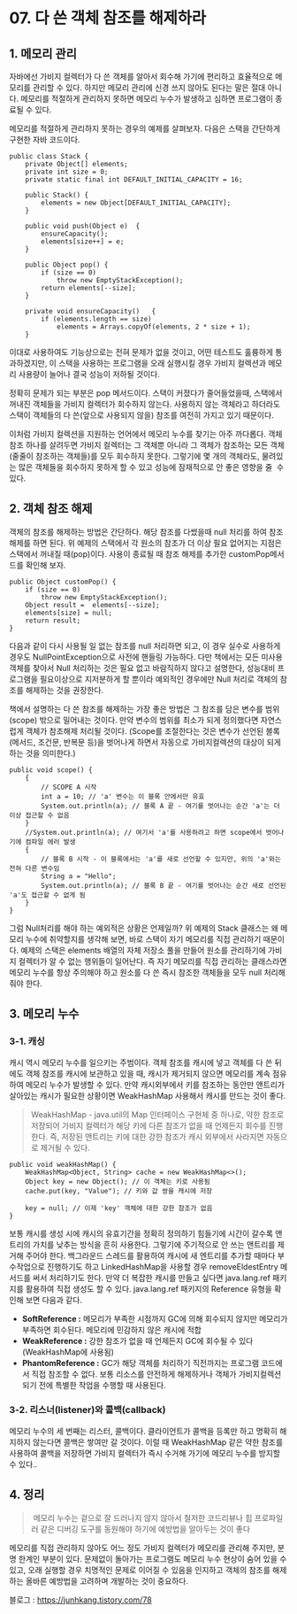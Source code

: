 # 07. 다 쓴 객체 참조를 해제하라

## 1\. 메모리 관리

자바에선 가비지 컬렉터가 다 쓴 객체를 알아서 회수해 가기에 편리하고 효율적으로 메모리를 관리할 수 있다. 하지만 메모리 관리에 신경 쓰지 않아도 된다는 말은 절대 아니다. 메모리를 적절하게 관리하지 못하면 메모리 누수가 발생하고 심하면 프로그램이 종료될 수 있다.

메모리를 적절하게 관리하지 못하는 경우의 예제를 살펴보자. 다음은 스택을 간단하게 구현한 자바 코드이다.

```
public class Stack {
    private Object[] elements;
    private int size = 0;
    private static final int DEFAULT_INITIAL_CAPACITY = 16;

    public Stack() {
        elements = new Object[DEFAULT_INITIAL_CAPACITY];
    }

    public void push(Object e)  {
        ensureCapacity();
        elements[size++] = e;
    }

    public Object pop() {
        if (size == 0)
            throw new EmptyStackException();
        return elements[--size];
    }

    private void ensureCapacity()   {
        if (elements.length == size)
            elements = Arrays.copyOf(elements, 2 * size + 1);
    }
```

이대로 사용하여도 기능상으로는 전혀 문제가 없을 것이고, 어떤 테스트도 훌륭하게 통과하겠지만, 이 스택을 사용하는 프로그램을 오래 실행시킬 경우 가비지 컬렉션과 메모리 사용량이 늘어나 결국 성능이 저하될 것이다.

정확히 문제가 되는 부분은 pop 메서드이다. 스택이 커졌다가 줄어들었을때, 스택에서 꺼내진 객체들을 가비지 컬렉터가 회수하지 않는다. 사용하지 않는 객체라고 하더라도 스택이 객체들의 다 쓴(앞으로 사용되지 않을) 참조를 여전히 가지고 있기 때문이다.

이처럼 가비지 컬렉션을 지원하는 언어에서 메모리 누수를 찾기는 아주 까다롭다. 객체 참조 하나를 살려두면 가비지 컬렉터는 그 객체뿐 아니라 그 객체가 참조하는 모든 객체 (줄줄이 참조하는 객체들)를 모두 회수하지 못한다. 그렇기에 몇 개의 객체라도, 물려있는 많은 객체들을 회수하지 못하게 할 수 있고 성능에 잠재적으로 안 좋은 영향을 줄  수 있다.

## 2\. 객체 참조 해제

객체의 참조를 해제하는 방법은 간단하다. 해당 참조를 다썼을때 null 처리를 하여 참조해제를 하면 된다. 위 예제의 스택에서 각 원소의 참조가 더 이상 필요 없어지는 지점은 스택에서 꺼내질 때(pop)이다. 사용이 종료될 때 참조 해제를 추가한 customPop메서드를 확인해 보자.

```
public Object customPop() {
    if (size == 0)
        throw new EmptyStackException();
    Object result =  elements[--size];
    elements[size] = null;
    return result;
}
```

다음과 같이 다시 사용될 일 없는 참조를 null 처리하면 되고, 이 경우 실수로 사용하게 경우도 NullPointException으로 사전에 핸들링 가능하다. 다만 책에서는 모든 미사용 객체를 찾아서 Null 처리하는 것은 필요 없고 바람직하지 않다고 설명한다, 성능대비 프로그램을 필요이상으로 지저분하게 할 뿐이라 예외적인 경우에만 Null 처리로 객체의 참조를 해제하는 것을 권장한다.

책에서 설명하는 다 쓴 참조를 해제하는 가장 좋은 방법은 그 참조를 담은 변수를 범위(scope) 밖으로 밀어내는 것이다. 만약 변수의 범위를 최소가 되게 정의했다면 자연스럽게 객체가 참조해제 처리될 것이다. (Scope를 조절한다는 것은 변수가 선언된 블록(메서드, 조건문, 반복문 등)을 벗어나게 하면서 자동으로 가비지컬렉션의 대상이 되게 하는 것을 의미한다.)

```
public void scope() {
    {
        // SCOPE A 시작
        int a = 10; // 'a' 변수는 이 블록 안에서만 유효
        System.out.println(a); // 블록 A 끝 - 여기를 벗어나는 순간 'a'는 더 이상 접근할 수 없음
    }
    //System.out.println(a); // 여기서 'a'를 사용하려고 하면 scope에서 벗어나기에 컴파일 에러 발생
    {
        // 블록 B 시작 - 이 블록에서는 'a'를 새로 선언할 수 있지만, 위의 'a'와는 전혀 다른 변수임
        String a = "Hello";
        System.out.println(a); // 블록 B 끝 - 여기를 벗어나는 순간 새로 선언된 'a'도 접근할 수 없게 됨
    }
}
```

그럼 Null처리를 해야 하는 예외적은 상황은 언제일까? 위 예제의 Stack 클래스는 왜 메모리 누수에 취약할지를 생각해 보면, 바로 스택이 자기 메모리를 직접 관리하기 때문이다. 예제의 스택은 elements 배열의 자체 저장소 풀을 만들어 원소를 관리하기에 가비지 컬렉터가 알 수 없는 행위들이 일어난다. 즉 자기 메모리를 직접 관리하는 클래스라면 메모리 누수를 항상 주의해야 하고 원소를 다 쓴 즉시 참조한 객체들을 모두 null 처리해줘야 한다.

## 3\. 메모리 누수

### 3-1. 캐싱

캐시 역시 메모리 누수를 일으키는 주범이다. 객체 참조를 캐시에 넣고 객체를 다 쓴 뒤에도 객체 참조를 캐시에 보관하고 있을 때, 캐시가 제거되지 않으면 메모리를 계속 점유하여 메모리 누수가 발생할 수 있다. 만약 캐시외부에서 키를 참조하는 동안만 앤트리가 살아있는 캐시가 필요한 상황이면 WeakHashMap 사용해서 캐시를 만드는 것이 좋다.

> WeakHashMap - java.util의 Map 인터페이스 구현체 중 하나로, 약한 참조로 저장되어 가비지 컬렉터가 해당 키에 다른 참조가 없을 때 언제든지 회수를 진행한다. 즉, 저장된 앤트리는 키에 대한 강한 참조가 캐시 외부에서 사라지면 자동으로 제거될 수 있다.

```
public void weakHashMap() {
    WeakHashMap<Object, String> cache = new WeakHashMap<>();
    Object key = new Object(); // 이 객체는 키로 사용됨
    cache.put(key, "Value"); // 키와 값 쌍을 캐시에 저장

    key = null; // 이제 'key' 객체에 대한 강한 참조가 없음
}
```

보통 캐시를 생성 시에 캐시의 유효기간을 정확히 정의하기 힘들기에 시간이 갈수록 앤트리의 가치를 낮추는 방식을 흔히 사용한다. 그렇기에 주기적으로 안 쓰는 앤트리를 제거해 주어야 한다. 백그라운드 스레드를 활용하여 캐시에 새 엔트리를 추가할 때마다 부수작업으로 진행하기도 하고 LinkedHashMap을 사용할 경우 removeEldestEntry 메서드를 써서 처리하기도 한다. 만약 더 복잡한 캐시를 만들고 싶다면 java.lang.ref 패키지를 활용하여 직접 생성도 할 수 있다. java.lang.ref 패키지의 Reference 유형을 확인해 보면 다음과 같다.

-   **SoftReference :** 메모리가 부족한 시점까지 GC에 의해 회수되지 않지만 메모리가 부족하면 회수된다. 메모리에 민감하지 않은 캐시에 적합
-   **WeakReference :** 강한 참조가 없을 때 언제든지 GC에 회수될 수 있다 (WeakHashMap에 사용됨)
-   **PhantomReference :** GC가 해당 객체를 처리하기 직전까지는 프로그램 코드에서 직접 참조할 수 없다. 보통 리소스를 안전하게 해제하거나 객체가 가비지컬렉션 되기 전에 특별한 작업을 수행할 때 사용된다.

### 3-2. 리스너(listener)와 콜백(callback)

메모리 누수의 세 번째는 리스터, 콜백이다. 클라이언트가 콜백을 등록만 하고 명확히 해지하지 않는다면 콜백은 쌓여만 갈 것이다. 이럴 때 WeakHashMap 같은 약한 참조를 사용하여 콜백을 저장하면 가비지 컬렉터가 즉시 수거해 가기에 메모리 누수를 방지할 수 있다..

## 4\. 정리

>  메모리 누수는 겉으로 잘 드러나지 않지 않아서 철저한 코드리뷰나 힙 프로파일러 같은 디버깅 도구를 동원해야 하기에 예방법을 알아두는 것이 좋다

메모리를 직접 관리하지 않아도 어느 정도 가비지 컬렉터가 메모리를 관리해 주지만, 분명 한계인 부분이 있다. 문제없이 돌아가는 프로그램도 메모리 누수 현상이 숨어 있을 수 있고, 오래 실행할 경우 치명적인 문제로 이어질 수 있음을 인지하고 객체의 참조를 해제하는 올바른 예방법을 고려하며 개발하는 것이 중요하다.

블로그 : https://junhkang.tistory.com/78